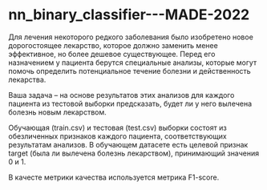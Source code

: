 # nn_binary_classifier---MADE-2022

Для лечения некоторого редкого заболевания было изобретено новое дорогостоящее лекарство, которое должно заменить менее эффективное, но более дешевое существующее. Перед его назначением у пациента берутся специальные анализы, которые могут помочь определить потенциальное течение болезни и действенность лекарства.

Ваша задача – на основе результатов этих анализов для каждого пациента из тестовой выборки предсказать, будет ли у него вылечена болезнь новым лекарством.

Обучающая (train.csv) и тестовая (test.csv) выборки состоят из обезличенных признаков каждого пациента, соответствующих результатам анализов. В обучающем датасете есть целевой признак target (была ли вылечена болезнь лекарством), принимающий значения 0 и 1.

В качесте метрики качества используется метрика F1-score.

